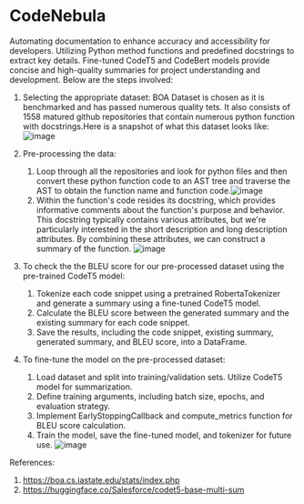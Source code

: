 # CodeNebula
Automating documentation to enhance accuracy and accessibility for developers. Utilizing Python method functions and predefined docstrings to extract key details. Fine-tuned CodeT5 and CodeBert models provide concise and high-quality summaries for project understanding and development.
Below are the steps involved:
1. Selecting the appropriate dataset: BOA Dataset is chosen as it is benchmarked and has passed numerous quality tets. It also consists of 1558 matured github repositories that contain numerous python function with docstrings.Here is a snapshot of what this dataset looks like:
   ![image](https://github.com/LaurynArora1/CodeNebula/assets/79740749/8554df9c-8d27-4a4a-a18e-1ffd49b5b151)

3. Pre-processing the data:
   1. Loop through all the repositories and look for python files and then convert these python function code to an AST tree and traverse the AST to obtain the function name and function code.![image](https://github.com/LaurynArora1/CodeNebula/assets/79740749/f4971982-a87c-48e4-ab39-50ce274851ee)
   2. Within the function's code resides its docstring, which provides informative comments about the function's purpose and behavior. This docstring typically contains various attributes, but we're particularly interested in the short description and long description attributes. By combining these attributes, we can construct a summary of the function.
![image](https://github.com/LaurynArora1/CodeNebula/assets/79740749/777d22a8-719d-46b5-a272-5abd20c3df91)

2. To check the the BLEU score for our pre-processed dataset using the pre-trained CodeT5 model:
   1. Tokenize each code snippet using a pretrained RobertaTokenizer and generate a summary using a fine-tuned CodeT5 model.
   2. Calculate the BLEU score between the generated summary and the existing summary for each code snippet.
   3. Save the results, including the code snippet, existing summary, generated summary, and BLEU score, into a DataFrame.



4. To fine-tune the model on the pre-processed dataset:
   1. Load dataset and split into training/validation sets. Utilize CodeT5 model for summarization.
   2. Define training arguments, including batch size, epochs, and evaluation strategy.
   3. Implement EarlyStoppingCallback and compute_metrics function for BLEU score calculation.
   4. Train the model, save the fine-tuned model, and tokenizer for future use.
![image](https://github.com/LaurynArora1/CodeNebula/assets/79740749/b2af04d6-80c5-4fcd-800a-aaa7de3ee847)

References:
1. https://boa.cs.iastate.edu/stats/index.php
2. https://huggingface.co/Salesforce/codet5-base-multi-sum

